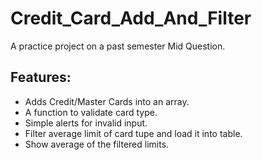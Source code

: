 # Credit_Card_Add_And_Filter
A practice project on a past semester Mid Question.

## Features:
  - Adds Credit/Master Cards into an array.
  - A function to validate card type.
  - Simple alerts for invalid input.
  - Filter average limit of card tupe and load it into table.
  - Show average of the filtered limits.
